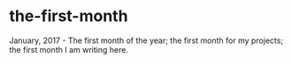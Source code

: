 # the-first-month
January, 2017 - The first month of the year; the first month for my projects; the first month I am writing here.
